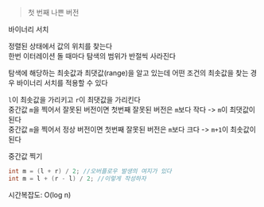 > 첫 번째 나쁜 버전​

바이너리 서치

정렬된 상태에서 값의 위치를 찾는다  
한번 이터레이션 돌 때마다 탐색의 범위가 반절씩 사라진다

탐색에 해당하는 최솟값과 최댓값(range)을 알고 있는데 어떤 조건의 최솟값을 찾는 경우 바이너리 서치를 적용할 수 있다

`l`이 최솟값을 가리키고 `r`이 최댓값을 가리킨다  
중간값 `m`을 찍어서 잘못된 버전이면 첫번째 잘못된 버전은 `m`보다 작다 -> `m`이 최댓값이 된다  
중간값 `m`을 찍어서 정상 버전이면 첫번째 잘못된 버전은 `m`보다 크다 -> `m+1`이 최솟값이 된다  

중간값 찍기
```java
int m = (l + r) / 2; //오버플로우 발생의 여지가 있다
int m = l + (r - l) / 2; //이렇게 작성하자
```

시간복잡도: O(log n)
